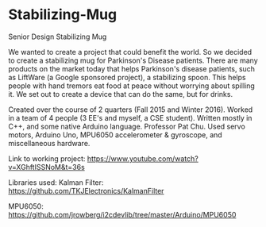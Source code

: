# Stabilizing-Mug
Senior Design Stabilizing Mug

We wanted to create a project that could benefit the world. So we decided to create a stabilizing mug for Parkinson's Disease patients. There are many products on the market today that helps Parkinson's disease patients, such as LiftWare (a Google sponsored project), a stabilizing spoon. This helps people with hand tremors eat food at peace without worrying about spilling it. We set out to create a device that can do the same, but for drinks. 

Created over the course of 2 quarters (Fall 2015 and Winter 2016). Worked in a team of 4 people (3 EE's and myself, a CSE student). Written mostly in C++, and some native Arduino language. Professor Pat Chu. Used servo motors, Arduino Uno, MPU6050 accelerometer & gyroscope, and miscellaneous hardware. 

Link to working project: https://www.youtube.com/watch?v=XGhftISSNoM&t=36s

Libraries used:
Kalman Filter: 
https://github.com/TKJElectronics/KalmanFilter

MPU6050: 
https://github.com/jrowberg/i2cdevlib/tree/master/Arduino/MPU6050

